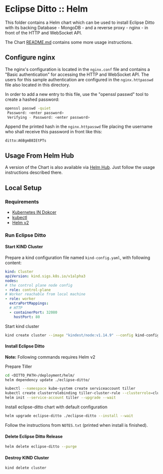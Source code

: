 # Eclipse Ditto :: Helm

This folder contains a Helm chart which can be used to install Eclipse Ditto
with its backing Database - MongoDB - and a reverse proxy - nginx - in front of the HTTP and WebSocket API.

The Chart [README.md](eclipse-ditto/README.md) contains some more usage instructions.

## Configure nginx

The nginx's configuration is located in the `nginx.conf` file and contains a "Basic authentication"
for accessing the HTTP and WebSocket API. The users for this sample authentication are configured
in the `nginx.httpasswd` file also located in this directory.

In order to add a new entry to this file, use the "openssl passwd" tool to create a hashed password:

```bash
openssl passwd -quiet
 Password: <enter password>
 Verifying - Password: <enter password>
```

Append the printed hash in the `nginx.httpasswd` file placing the username who shall receive this
password in front like this:

```text
ditto:A6BgmB8IEtPTs
```

## Usage From Helm Hub

A version of the Chart is also available via [Helm Hub](https://hub.helm.sh/charts/kiwigrid/ditto-digital-twins).
Just follow the usage instructions described there.

## Local Setup

### Requirements

- [Kubernetes IN Dokcer](https://github.com/kubernetes-sigs/kind)
- [kubectl](https://kubernetes.io/docs/tasks/kubectl/install/)
- [Helm v2](https://docs.helm.sh/using_helm/#installing-helm)

### Run Eclipse Ditto

#### Start KIND Cluster

Prepare a kind configuration file named `kind-config.yaml`, with following content:

```yaml
kind: Cluster
apiVersion: kind.sigs.k8s.io/v1alpha3
nodes:
# the control plane node config
- role: control-plane
# Worker reachable from local machine
- role: worker
  extraPortMappings:
  # HTTP
  - containerPort: 32080
    hostPort: 80
```

Start kind cluster

```bash
kind create cluster --image "kindest/node:v1.14.9" --config kind-config.yaml
```

#### Install Eclipse Ditto

**Note:** Following commands requires Helm v2

Prepare Tiller

```bash
cd <DITTO_PATH>/deployment/helm/
helm dependency update ./eclipse-ditto/

kubectl --namespace kube-system create serviceaccount tiller
kubectl create clusterrolebinding tiller-cluster-rule --clusterrole=cluster-admin --serviceaccount=kube-system:tiller
helm init --service-account tiller --upgrade --wait
```

Install eclipse-ditto chart with default configuration

```bash
helm upgrade eclipse-ditto ./eclipse-ditto --install --wait
```

Follow the instructions from `NOTES.txt` (printed when install is finished).

#### Delete Eclipse Ditto Release

```bash
helm delete eclipse-ditto --purge
```

#### Destroy KIND Cluster

```bash
kind delete cluster
```
